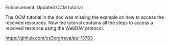 Enhancement: Updated OCM tutorial

The OCM tutorial in the doc was missing the example
on how to access the received resources.
Now the tutorial contains all the steps to access
a received resource using the WebDAV protocol.

https://github.com/cs3org/reva/pull/3783